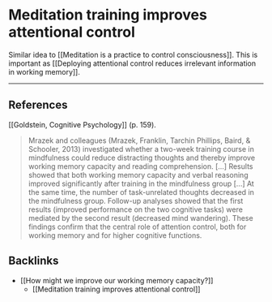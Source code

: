 # Meditation training improves attentional control

Similar idea to [[Meditation is a practice to control consciousness]]. This is important as [[Deploying attentional control reduces irrelevant information in working memory]].

---
## References
[[Goldstein, Cognitive Psychology]] (p. 159).
>  Mrazek and colleagues (Mrazek, Franklin, Tarchin Phillips, Baird, & Schooler, 2013) investigated whether a two-week training course in mindfulness could reduce distracting thoughts and thereby improve working memory capacity and reading comprehension. [...] Results showed that both working memory capacity and verbal reasoning improved significantly after training in the mindfulness group [...] At the same time, the number of task-unrelated thoughts decreased in the mindfulness group. Follow-up analyses showed that the first results (improved performance on the two cognitive tasks) were mediated by the second result (decreased mind wandering). These findings confirm that the central role of attention control, both for working memory and for higher cognitive functions.

## Backlinks
* [[How might we improve our working memory capacity?]]
	* [[Meditation training improves attentional control]]

<!-- #evergreen -->

<!-- {BearID:4938A29A-A333-4815-B4E0-CC164EEAA95E} -->
